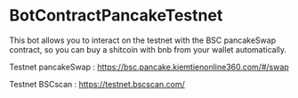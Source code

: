 # BotContractPancakeTestnet

This bot allows you to interact on the testnet with the BSC pancakeSwap contract, so you can buy a shitcoin with bnb from your wallet automatically.

Testnet pancakeSwap : https://bsc.pancake.kiemtienonline360.com/#/swap

Testnet BSCscan : https://testnet.bscscan.com/
